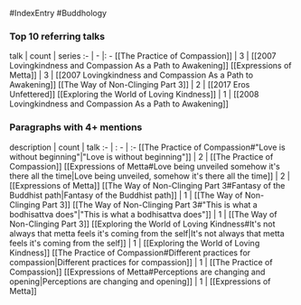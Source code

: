 #IndexEntry #Buddhology

### Top 10 referring talks
talk | count | series
:- | - |: -
[[The Practice of Compassion]] | 3 | [[2007 Lovingkindness and Compassion As a Path to Awakening]]
[[Expressions of Metta]] | 3 | [[2007 Lovingkindness and Compassion As a Path to Awakening]]
[[The Way of Non-Clinging Part 3]] | 2 | [[2017 Eros Unfettered]]
[[Exploring the World of Loving Kindness]] | 1 | [[2008 Lovingkindness and Compassion As a Path to Awakening]]

### Paragraphs with 4+ mentions
description | count | talk
:- | : - | :-
[[The Practice of Compassion#"Love is without beginning"\|"Love is without beginning"]] | 2 | [[The Practice of Compassion]]
[[Expressions of Metta#Love being unveiled somehow it's there all the time\|Love being unveiled, somehow it's there all the time]] | 2 | [[Expressions of Metta]]
[[The Way of Non-Clinging Part 3#Fantasy of the Buddhist path\|Fantasy of the Buddhist path]] | 1 | [[The Way of Non-Clinging Part 3]]
[[The Way of Non-Clinging Part 3#"This is what a bodhisattva does"\|"This is what a bodhisattva does"]] | 1 | [[The Way of Non-Clinging Part 3]]
[[Exploring the World of Loving Kindness#It's not always that metta feels it's coming from the self\|It's not always that metta feels it's coming from the self]] | 1 | [[Exploring the World of Loving Kindness]]
[[The Practice of Compassion#Different practices for compassion\|Different practices for compassion]] | 1 | [[The Practice of Compassion]]
[[Expressions of Metta#Perceptions are changing and opening\|Perceptions are changing and opening]] | 1 | [[Expressions of Metta]]

